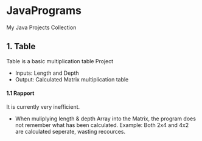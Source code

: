# JavaPrograms
My Java Projects Collection

## 1. Table 
Table is a basic multiplication table Project
- Inputs: Length and Depth
- Output: Calculated Matrix multiplication table

#### 1.1 Rapport
It is currently very inefficient.
- When muliplying length & depth Array into the Matrix, the program does not remember what has been calculated. Example: Both 2x4 and 4x2 are calculated seperate, wasting recources. 
